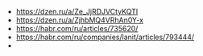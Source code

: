 - https://dzen.ru/a/Ze_JjRDJVCtyKQTI
- https://dzen.ru/a/ZjhbMQ4VRhAn0Y-x
- https://habr.com/ru/articles/735620/
- https://habr.com/ru/companies/lanit/articles/793444/
-